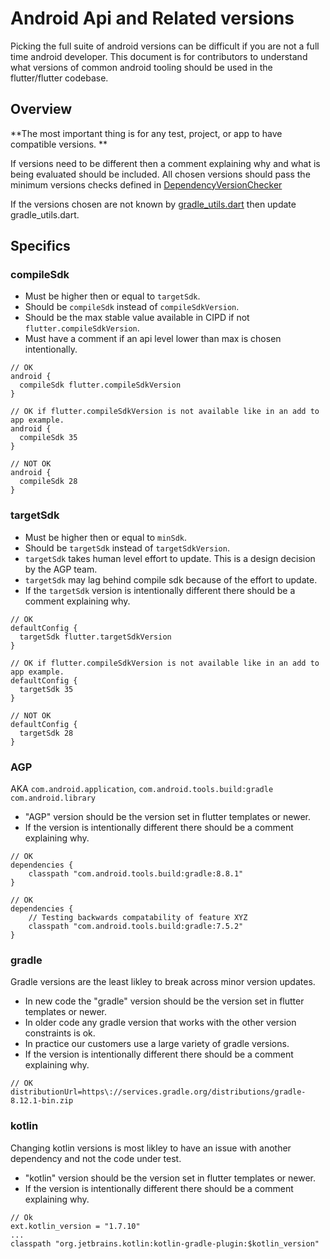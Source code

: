 # Android Api and Related versions

Picking the full suite of android versions can be difficult if you are not a full time android developer.
This document is for contributors to understand what versions of common android tooling should be used in the flutter/flutter codebase.

## Overview

**The most important thing is for any test, project, or app to have compatible versions. **

If versions need to be different then a comment explaining why and what is being evaluated should be included.
All chosen versions should pass the minimum versions checks defined in [DependencyVersionChecker](https://github.com/flutter/flutter/blob/main/packages/flutter_tools/gradle/src/main/kotlin/DependencyVersionChecker.kt)

If the versions chosen are not known by [gradle_utils.dart](https://github.com/flutter/flutter/blob/a16c447abcb695b4ca907d59e66dc87f4f7178d3/packages/flutter_tools/lib/src/android/gradle_utils.dart#L63) then update gradle_utils.dart.

## Specifics

### compileSdk

- Must be higher then or equal to `targetSdk`.
- Should be `compileSdk` instead of `compileSdkVersion`.
- Should be the max stable value available in CIPD if not `flutter.compileSdkVersion`.
- Must have a comment if an api level lower than max is chosen intentionally.

```
// OK
android {
  compileSdk flutter.compileSdkVersion
}
```

```
// OK if flutter.compileSdkVersion is not available like in an add to app example.
android {
  compileSdk 35
}
```

```
// NOT OK
android {
  compileSdk 28
}
```

### targetSdk

- Must be higher then or equal to `minSdk`.
- Should be `targetSdk` instead of `targetSdkVersion`.
- `targetSdk` takes human level effort to update. This is a design decision by the AGP team.
- `targetSdk` may lag behind compile sdk because of the effort to update.
- If the `targetSdk` version is intentionally different there should be a comment explaining why.

```
// OK
defaultConfig {
  targetSdk flutter.targetSdkVersion
}
```

```
// OK if flutter.compileSdkVersion is not available like in an add to app example.
defaultConfig {
  targetSdk 35
}
```

```
// NOT OK
defaultConfig {
  targetSdk 28
}
```

### AGP
AKA `com.android.application`, `com.android.tools.build:gradle` `com.android.library`

- "AGP" version should be the version set in flutter templates or newer.
- If the version is intentionally different there should be a comment explaining why.


```
// OK
dependencies {
    classpath "com.android.tools.build:gradle:8.8.1"
}
```

```
// OK
dependencies {
    // Testing backwards compatability of feature XYZ
    classpath "com.android.tools.build:gradle:7.5.2"
}
```

### gradle

Gradle versions are the least likley to break across minor version updates.

- In new code the "gradle" version should be the version set in flutter templates or newer.
- In older code any gradle version that works with the other version constraints is ok.
- In practice our customers use a large variety of gradle versions.
- If the version is intentionally different there should be a comment explaining why.

```
// OK
distributionUrl=https\://services.gradle.org/distributions/gradle-8.12.1-bin.zip
```

### kotlin

Changing kotlin versions is most likley to have an issue with another dependency and not the code under test.

- "kotlin" version should be the version set in flutter templates or newer.
- If the version is intentionally different there should be a comment explaining why.

```
// Ok
ext.kotlin_version = "1.7.10"
...
classpath "org.jetbrains.kotlin:kotlin-gradle-plugin:$kotlin_version"
```
